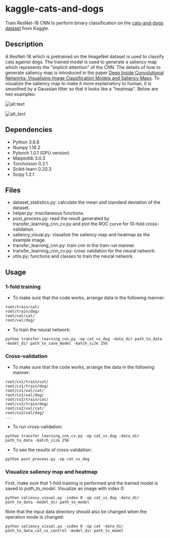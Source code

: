 # kaggle-cats-and-dogs
Train ResNet-18 CNN to perform binary classification on the [cats-and-dogs dataset](https://www.kaggle.com/tongpython/cat-and-dog) from Kaggle. 

## Description
A ResNet-18 which is pretrained on the ImageNet dataset is used to classify cats against dogs. The trained model is used to generate a saliency map which represents the "implicit attention" of the CNN. The details of how to generate saliency map is introduced in the paper [Deep Inside Convolutional Networks: Visualising Image Classification Models and Saliency Maps](https://arxiv.org/abs/1312.6034). To visualize the saliency map to make it more explainatory to human, it is smoothed by a Gaussian filter so that it looks like a "heatmap". Below are two examples:

![alt text](https://github.com/wentaoveggiebird/kaggle-cats-and-dogs/blob/master/images/dog1103.png)  

![alt_text](https://github.com/wentaoveggiebird/kaggle-cats-and-dogs-cnn/blob/master/images/cat0.png)

## Dependencies
* Python 3.6.8
* Numpy 1.16.2
* Pytorch 1.0.1 (GPU version)
* Matplotlib 3.0.3
* Torchvision 0.2.1
* Scikit-learn 0.20.3
* Scipy 1.2.1

## Files
* dataset_statistics.py: calculate the mean and standard deviation of the dataset.
* helper.py: miscllaneous functions.
* post_process.py: read the result generated by transfer_learning_cnn_cv.py and plot the ROC curve for 10-fold cross-validation.
* saliency_visual.py: visualize the saliency map and heatmap as the example image.
* transfer_learning_cnn.py: train cnn in the train-val manner.
* transfer_learning_cnn_cv.py: cross validation for the neural network.
* utils.py: functions and classes to train the neural network.

## Usage
### 1-fold training
* To make sure that the code works, arrange data in the following manner:  
```
root/train/cat/
root/train/dog/
root/val/cat/
root/val/dog/
```
* To train the neural network:  
```
python transfer_learning_cnn.py -op cat_vs_dog -data_dir path_to_data -model_dir path_to_save_model -batch_size 256
```

### Cross-validation
* To make sure that the code works, arrange the data in the following manner:  
```
root/cv1/train/cat/
root/cv1/train/dog/
root/cv1/val/cat/
root/cv1/val/dog/
root/cv2/train/cat/
root/cv2/train/dog/
root/cv2/val/cat/
root/cv2/val/dog/
...
```
* To run cross-validation:  
```
python transfer_learning_cnn_cv.py -op cat_vs_dog -data_dir path_to_data -batch_size 256
```

* To see the results of cross-validation:  
```
python post_procees.py -op cat_vs_dog
```

### Visualize saliency map and heatmap
First, make sure that 1-fold training is performed and the trained model is saved to *path_to_model*. Visualize an image with index 0:  
```
python saliency_visual.py -index 0 -op cat_vs_dog -data_dir path_to_data -model_dir path_to_model
```
Note that the input data directory should also be changed when the operation mode is changed:
```
python saliency_visual.py -index 0 -op cat -data_dir path_to_data_cat_vs_control -model_dir path_to_model
```
